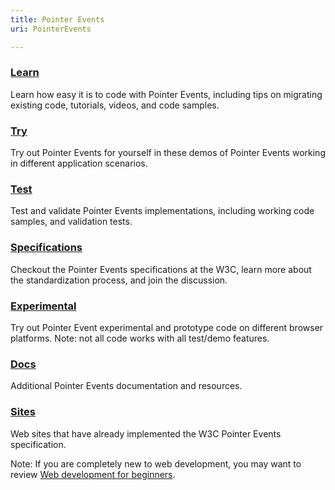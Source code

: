 ```yaml
---
title: Pointer Events
uri: PointerEvents

---
```

### [Learn](/PointerEvents/learn)

Learn how easy it is to code with Pointer Events, including tips on migrating existing code, tutorials, videos, and code samples.

### [Try](/PointerEvents/try)

Try out Pointer Events for yourself in these demos of Pointer Events working in different application scenarios.

### [Test](/PointerEvents/test)

Test and validate Pointer Events implementations, including working code samples, and validation tests.

### [Specifications](/PointerEvents/specifications)

Checkout the Pointer Events specifications at the W3C, learn more about the standardization process, and join the discussion.

### [Experimental](/PointerEvents/experimental)

Try out Pointer Event experimental and prototype code on different browser platforms. Note: not all code works with all test/demo features.

### [Docs](/PointerEvents/documentation)

Additional Pointer Events documentation and resources.

### [Sites](/PointerEvents/pointer_events_sites)

Web sites that have already implemented the W3C Pointer Events specification.

 Note: If you are completely new to web development, you may want to review [Web development for beginners](/beginners).
